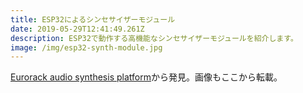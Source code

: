 ```yaml
---
title: ESP32によるシンセサイザーモジュール
date: 2019-05-29T12:41:49.261Z
description: ESP32で動作する高機能なシンセサイザーモジュールを紹介します。
image: /img/esp32-synth-module.jpg
---
```

[Eurorack audio synthesis platform](https://hackaday.io/project/165365-eurorack-audio-synthesis-platform)から発見。画像もここから転載。
